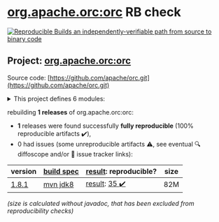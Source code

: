 [org.apache.orc:orc](https://search.maven.org/artifact/org.apache.orc/orc/) RB check
=======

[![Reproducible Builds](https://reproducible-builds.org/images/logos/rb.svg) an independently-verifiable path from source to binary code](https://reproducible-builds.org/)

## Project: [org.apache.orc:orc](https://search.maven.org/artifact/org.apache.orc/orc/)

Source code: [https://github.com/apache/orc.git](https://github.com/apache/orc.git)

<details><summary>This project defines 6 modules:</summary>

* [org.apache.orc:orc](https://search.maven.org/artifact/org.apache.orc/orc/)
* [org.apache.orc:orc-core](https://search.maven.org/artifact/org.apache.orc/orc-core/)
* [org.apache.orc:orc-examples](https://search.maven.org/artifact/org.apache.orc/orc-examples/)
* [org.apache.orc:orc-mapreduce](https://search.maven.org/artifact/org.apache.orc/orc-mapreduce/)
* [org.apache.orc:orc-shims](https://search.maven.org/artifact/org.apache.orc/orc-shims/)
* [org.apache.orc:orc-tools](https://search.maven.org/artifact/org.apache.orc/orc-tools/)
</details>

rebuilding **1 releases** of org.apache.orc:orc:
- **1** releases were found successfully **fully reproducible** (100% reproducible artifacts :heavy_check_mark:),
- 0 had issues (some unreproducible artifacts :warning:, see eventual :mag: diffoscope and/or :memo: issue tracker links):

| version | [build spec](/BUILDSPEC.md) | [result](https://reproducible-builds.org/docs/jvm/): reproducible? | size |
| -- | --------- | ------ | -- |
| [1.8.1](https://search.maven.org/artifact/org.apache.orc/orc/1.8.1/pom) | [mvn jdk8](orc-1.8.1.buildspec) | [result](orc-1.8.1.buildinfo): [35 :heavy_check_mark: ](orc-1.8.1.buildcompare) | 82M |

<i>(size is calculated without javadoc, that has been excluded from reproducibility checks)</i>
